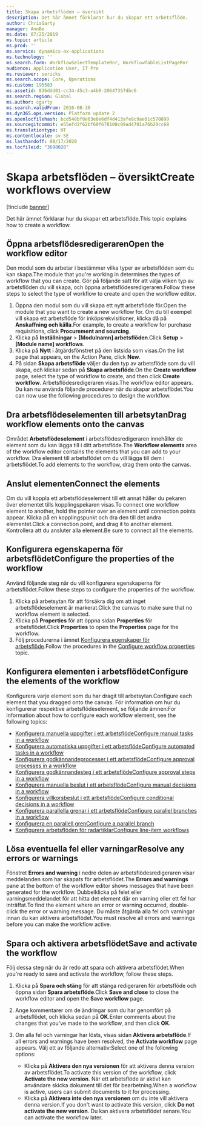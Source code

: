 ```yaml
---
title: Skapa arbetsflöden – översikt
description: Det här ämnet förklarar hur du skapar ett arbetsflöde.
author: ChrisGarty
manager: AnnBe
ms.date: 07/25/2019
ms.topic: article
ms.prod: ''
ms.service: dynamics-ax-applications
ms.technology: ''
ms.search.form: WorkflowSelectTemplateRnr, WorkflowTableListPageRnr
audience: Application User, IT Pro
ms.reviewer: sericks
ms.search.scope: Core, Operations
ms.custom: 195583
ms.assetid: 836ddd01-cc34-45c3-a4b0-20647357dbc6
ms.search.region: Global
ms.author: cgarty
ms.search.validFrom: 2016-08-30
ms.dyn365.ops.version: Platform update 2
ms.openlocfilehash: bcd548bf8e03e0e6df4d413afe8c9ae01c570899
ms.sourcegitcommit: e55efd2f62bf60f678108c09ad4701a76b20cc68
ms.translationtype: HT
ms.contentlocale: sv-SE
ms.lasthandoff: 08/17/2020
ms.locfileid: "3698028"
---
```

# <a name="create-workflows-overview"></a><span data-ttu-id="f5476-103">Skapa arbetsflöden – översikt</span><span class="sxs-lookup"><span data-stu-id="f5476-103">Create workflows overview</span></span>

[!include [banner](../includes/banner.md)]

<span data-ttu-id="f5476-104">Det här ämnet förklarar hur du skapar ett arbetsflöde.</span><span class="sxs-lookup"><span data-stu-id="f5476-104">This topic explains how to create a workflow.</span></span>

## <a name="open-the-workflow-editor"></a><span data-ttu-id="f5476-105">Öppna arbetsflödesredigeraren</span><span class="sxs-lookup"><span data-stu-id="f5476-105">Open the workflow editor</span></span>

<span data-ttu-id="f5476-106">Den modul som du arbetar i bestämmer vilka typer av arbetsflöden som du kan skapa.</span><span class="sxs-lookup"><span data-stu-id="f5476-106">The module that you're working in determines the types of workflow that you can create.</span></span> <span data-ttu-id="f5476-107">Gör på följande sätt för att välja vilken typ av arbetsflöden du vill skapa, och öppna arbetsflödesredigeraren.</span><span class="sxs-lookup"><span data-stu-id="f5476-107">Follow these steps to select the type of workflow to create and open the workflow editor.</span></span>

1. <span data-ttu-id="f5476-108">Öppna den modul som du vill skapa ett nytt arbetsflöde för.</span><span class="sxs-lookup"><span data-stu-id="f5476-108">Open the module that you want to create a new workflow for.</span></span> <span data-ttu-id="f5476-109">Om du till exempel vill skapa ett arbetsflöde för inköpsrekvisitioner, klicka då på **Anskaffning och källa**.</span><span class="sxs-lookup"><span data-stu-id="f5476-109">For example, to create a workflow for purchase requisitions, click **Procurement and sourcing**.</span></span>
2. <span data-ttu-id="f5476-110">Klicka på **Inställningar** &gt; **\[Modulnamn\] arbetsflöden**.</span><span class="sxs-lookup"><span data-stu-id="f5476-110">Click **Setup** &gt; **\[Module name\] workflows**.</span></span>
3. <span data-ttu-id="f5476-111">Klicka på **Nytt** i åtgärdsfönstret på den listsida som visas.</span><span class="sxs-lookup"><span data-stu-id="f5476-111">On the list page that appears, on the Action Pane, click **New**.</span></span>
4. <span data-ttu-id="f5476-112">På sidan **Skapa arbetsflöde** väljer du den typ av arbetsflöde som du vill skapa, och klickar sedan på **Skapa arbetsflöde**.</span><span class="sxs-lookup"><span data-stu-id="f5476-112">On the **Create workflow** page, select the type of workflow to create, and then click **Create workflow**.</span></span> <span data-ttu-id="f5476-113">Arbetsflödesredigeraren visas.</span><span class="sxs-lookup"><span data-stu-id="f5476-113">The workflow editor appears.</span></span> <span data-ttu-id="f5476-114">Du kan nu använda följande procedurer när du skapar arbetsflödet.</span><span class="sxs-lookup"><span data-stu-id="f5476-114">You can now use the following procedures to design the workflow.</span></span>

## <a name="drag-workflow-elements-onto-the-canvas"></a><span data-ttu-id="f5476-115">Dra arbetsflödeselementen till arbetsytan</span><span class="sxs-lookup"><span data-stu-id="f5476-115">Drag workflow elements onto the canvas</span></span>

<span data-ttu-id="f5476-116">Området **Arbetsflödeselement** i arbetsflödesredigeraren innehåller de element som du kan lägga till i ditt arbetsflöde.</span><span class="sxs-lookup"><span data-stu-id="f5476-116">The **Workflow elements** area of the workflow editor contains the elements that you can add to your workflow.</span></span> <span data-ttu-id="f5476-117">Dra element till arbetsflödet om du vill lägga till dem i arbetsflödet.</span><span class="sxs-lookup"><span data-stu-id="f5476-117">To add elements to the workflow, drag them onto the canvas.</span></span>

## <a name="connect-the-elements"></a><span data-ttu-id="f5476-118">Anslut elementen</span><span class="sxs-lookup"><span data-stu-id="f5476-118">Connect the elements</span></span>

<span data-ttu-id="f5476-119">Om du vill koppla ett arbetsflödeselement till ett annat håller du pekaren över elementet tills kopplingspekaren visas.</span><span class="sxs-lookup"><span data-stu-id="f5476-119">To connect one workflow element to another, hold the pointer over an element until connection points appear.</span></span> <span data-ttu-id="f5476-120">Klicka på en kopplingspunkt och dra den till det andra elementet.</span><span class="sxs-lookup"><span data-stu-id="f5476-120">Click a connection point, and drag it to another element.</span></span> <span data-ttu-id="f5476-121">Kontrollera att du ansluter alla element.</span><span class="sxs-lookup"><span data-stu-id="f5476-121">Be sure to connect all the elements.</span></span>

## <a name="configure-the-properties-of-the-workflow"></a><span data-ttu-id="f5476-122">Konfigurera egenskaperna för arbetsflödet</span><span class="sxs-lookup"><span data-stu-id="f5476-122">Configure the properties of the workflow</span></span>

<span data-ttu-id="f5476-123">Använd följande steg när du vill konfigurera egenskaperna för arbetsflödet.</span><span class="sxs-lookup"><span data-stu-id="f5476-123">Follow these steps to configure the properties of the workflow.</span></span>

1. <span data-ttu-id="f5476-124">Klicka på arbetsytan för att försäkra dig om att inget arbetsflödeselement är markerat.</span><span class="sxs-lookup"><span data-stu-id="f5476-124">Click the canvas to make sure that no workflow element is selected.</span></span>
2. <span data-ttu-id="f5476-125">Klicka på **Properties** för att öppna sidan **Properties** för arbetsflödet.</span><span class="sxs-lookup"><span data-stu-id="f5476-125">Click **Properties** to open the **Properties** page for the workflow.</span></span>
3. <span data-ttu-id="f5476-126">Följ procedurerna i ämnet [Konfigurera egenskaper för arbetsflöde](configure-workflow-properties.md).</span><span class="sxs-lookup"><span data-stu-id="f5476-126">Follow the procedures in the [Configure workflow properties](configure-workflow-properties.md) topic.</span></span>

## <a name="configure-the-elements-of-the-workflow"></a><span data-ttu-id="f5476-127">Konfigurera elementen i arbetsflödet</span><span class="sxs-lookup"><span data-stu-id="f5476-127">Configure the elements of the workflow</span></span>

<span data-ttu-id="f5476-128">Konfigurera varje element som du har dragit till arbetsytan.</span><span class="sxs-lookup"><span data-stu-id="f5476-128">Configure each element that you dragged onto the canvas.</span></span> <span data-ttu-id="f5476-129">För information om hur du konfigurerar respektive arbetsflödeselement, se följande ämnen:</span><span class="sxs-lookup"><span data-stu-id="f5476-129">For information about how to configure each workflow element, see the following topics:</span></span>

- [<span data-ttu-id="f5476-130">Konfigurera manuella uppgifter i ett arbetsflöde</span><span class="sxs-lookup"><span data-stu-id="f5476-130">Configure manual tasks in a workflow</span></span>](configure-manual-task-workflow.md)
- [<span data-ttu-id="f5476-131">Konfigurera automatiska uppgifter i ett arbetsflöde</span><span class="sxs-lookup"><span data-stu-id="f5476-131">Configure automated tasks in a workflow</span></span>](configure-automated-task-workflow.md)
- [<span data-ttu-id="f5476-132">Konfigurera godkännandeprocesser i ett arbetsflöde</span><span class="sxs-lookup"><span data-stu-id="f5476-132">Configure approval processes in a workflow</span></span>](configure-approval-process-workflow.md)
- [<span data-ttu-id="f5476-133">Konfigurera godkännandesteg i ett arbetsflöde</span><span class="sxs-lookup"><span data-stu-id="f5476-133">Configure approval steps in a workflow</span></span>](configure-approval-step-workflow.md)
- [<span data-ttu-id="f5476-134">Konfigurera manuella beslut i ett arbetsflöde</span><span class="sxs-lookup"><span data-stu-id="f5476-134">Configure manual decisions in a workflow</span></span>](configure-manual-decision-workflow.md)
- [<span data-ttu-id="f5476-135">Konfigurera villkorsbeslut i ett arbetsflöde</span><span class="sxs-lookup"><span data-stu-id="f5476-135">Configure conditional decisions in a workflow</span></span>](configure-conditional-decision-workflow.md)
- [<span data-ttu-id="f5476-136">Konfigurera parallella grenar i ett arbetsflöde</span><span class="sxs-lookup"><span data-stu-id="f5476-136">Configure parallel branches in a workflow</span></span>](configure-parallel-activity-workflow.md)
- [<span data-ttu-id="f5476-137">Konfigurera en parallell gren</span><span class="sxs-lookup"><span data-stu-id="f5476-137">Configure a parallel branch</span></span>](configure-parallel-branch-workflow.md)
- [<span data-ttu-id="f5476-138">Konfigurera arbetsflöden för radartiklar</span><span class="sxs-lookup"><span data-stu-id="f5476-138">Configure line-item workflows</span></span>](configure-line-item-workflow.md)

## <a name="resolve-any-errors-or-warnings"></a><span data-ttu-id="f5476-139">Lösa eventuella fel eller varningar</span><span class="sxs-lookup"><span data-stu-id="f5476-139">Resolve any errors or warnings</span></span>

<span data-ttu-id="f5476-140">Fönstret **Errors and warning** i nedre delen av arbetsflödesredigeraren visar meddelanden som har skapats för arbetsflödet.</span><span class="sxs-lookup"><span data-stu-id="f5476-140">The **Errors and warnings** pane at the bottom of the workflow editor shows messages that have been generated for the workflow.</span></span> <span data-ttu-id="f5476-141">Dubbelklicka på felet eller varningsmeddelandet för att hitta det element där en varning eller ett fel har inträffat.</span><span class="sxs-lookup"><span data-stu-id="f5476-141">To find the element where an error or warning occurred, double-click the error or warning message.</span></span> <span data-ttu-id="f5476-142">Du måste åtgärda alla fel och varningar innan du kan aktivera arbetsflödet.</span><span class="sxs-lookup"><span data-stu-id="f5476-142">You must resolve all errors and warnings before you can make the workflow active.</span></span>

## <a name="save-and-activate-the-workflow"></a><span data-ttu-id="f5476-143">Spara och aktivera arbetsflödet</span><span class="sxs-lookup"><span data-stu-id="f5476-143">Save and activate the workflow</span></span>

<span data-ttu-id="f5476-144">Följ dessa steg när du är redo att spara och aktivera arbetsflödet.</span><span class="sxs-lookup"><span data-stu-id="f5476-144">When you're ready to save and activate the workflow, follow these steps.</span></span>

1. <span data-ttu-id="f5476-145">Klicka på **Spara och stäng** för att stänga redigeraren för arbetsflöde och öppna sidan **Spara arbetsflöde**.</span><span class="sxs-lookup"><span data-stu-id="f5476-145">Click **Save and close** to close the workflow editor and open the **Save workflow** page.</span></span>
2. <span data-ttu-id="f5476-146">Ange kommentarer om de ändringar som du har genomfört på arbetsflödet, och klicka sedan på **OK**.</span><span class="sxs-lookup"><span data-stu-id="f5476-146">Enter comments about the changes that you've made to the workflow, and then click **OK**.</span></span>
3. <span data-ttu-id="f5476-147">Om alla fel och varningar har lösts, visas sidan **Aktivera arbetsflöde**.</span><span class="sxs-lookup"><span data-stu-id="f5476-147">If all errors and warnings have been resolved, the **Activate workflow** page appears.</span></span> <span data-ttu-id="f5476-148">Välj ett av följande alternativ:</span><span class="sxs-lookup"><span data-stu-id="f5476-148">Select one of the following options:</span></span>

    - <span data-ttu-id="f5476-149">Klicka på **Aktivera den nya versionen** för att aktivera denna version av arbetsflödet.</span><span class="sxs-lookup"><span data-stu-id="f5476-149">To activate this version of the workflow, click **Activate the new version**.</span></span> <span data-ttu-id="f5476-150">När ett arbetsflöde är aktivt kan användare skicka dokument till det för bearbetning.</span><span class="sxs-lookup"><span data-stu-id="f5476-150">When a workflow is active, users can submit documents to it for processing.</span></span>
    - <span data-ttu-id="f5476-151">Klicka på **Aktivera inte den nya versionen** om du inte vill aktivera denna version.</span><span class="sxs-lookup"><span data-stu-id="f5476-151">If you don't want to activate this version, click **Do not activate the new version**.</span></span> <span data-ttu-id="f5476-152">Du kan aktivera arbetsflödet senare.</span><span class="sxs-lookup"><span data-stu-id="f5476-152">You can activate the workflow later.</span></span>
